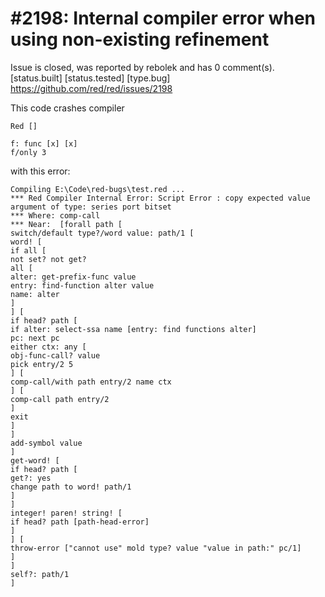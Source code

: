 
#2198: Internal compiler error when using non-existing refinement
================================================================================
Issue is closed, was reported by rebolek and has 0 comment(s).
[status.built] [status.tested] [type.bug]
<https://github.com/red/red/issues/2198>

This code crashes compiler

```
Red []

f: func [x] [x]
f/only 3
```

with this error:

```
Compiling E:\Code\red-bugs\test.red ...
*** Red Compiler Internal Error: Script Error : copy expected value argument of type: series port bitset
*** Where: comp-call
*** Near:  [forall path [
switch/default type?/word value: path/1 [
word! [
if all [
not set? not get?
all [
alter: get-prefix-func value
entry: find-function alter value
name: alter
]
] [
if head? path [
if alter: select-ssa name [entry: find functions alter]
pc: next pc
either ctx: any [
obj-func-call? value
pick entry/2 5
] [
comp-call/with path entry/2 name ctx
] [
comp-call path entry/2
]
exit
]
]
add-symbol value
]
get-word! [
if head? path [
get?: yes
change path to word! path/1
]
]
integer! paren! string! [
if head? path [path-head-error]
]
] [
throw-error ["cannot use" mold type? value "value in path:" pc/1]
]
]
self?: path/1
]
```



